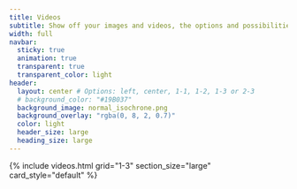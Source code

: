 ```yaml
---
title: Videos
subtitle: Show off your images and videos, the options and possibilities are endless.
width: full
navbar:
  sticky: true
  animation: true
  transparent: true
  transparent_color: light
header:
  layout: center # Options: left, center, 1-1, 1-2, 1-3 or 2-3
  # background_color: "#19B037"
  background_image: normal_isochrone.png
  background_overlay: "rgba(0, 8, 2, 0.7)"
  color: light
  header_size: large
  heading_size: large
---
```


{% include videos.html 
  grid="1-3" 
  section_size="large"
  card_style="default"
%}
